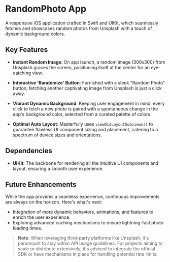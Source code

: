 # RandomPhoto App

A responsive iOS application crafted in Swift and UIKit, which seamlessly fetches and showcases random photos from Unsplash with a touch of dynamic background colors.

## Key Features

- **Instant Random Image**: On app launch, a random image (300x300) from Unsplash graces the screen, positioning itself at the center for an eye-catching view.
  
- **Interactive 'Randomize' Button**: Furnished with a sleek "Random Photo" button, fetching another captivating image from Unsplash is just a click away.

- **Vibrant Dynamic Background**: Keeping user engagement in mind, every click to fetch a new photo is paired with a spontaneous change in the app's background color, selected from a curated palette of colors.

- **Optimal Auto Layout**: Masterfully uses `viewDidLayoutSubviews()` to guarantee flawless UI component sizing and placement, catering to a spectrum of device sizes and orientations.

## Dependencies

- **UIKit**: The backbone for rendering all the intuitive UI components and layout, ensuring a smooth user experience.

## Future Enhancements

While the app provides a seamless experience, continuous improvements are always on the horizon. Here's what's next:

- Integration of more dynamic behaviors, animations, and features to enrich the user experience.
- Exploring advanced caching mechanisms to ensure lightning-fast photo loading times.

> **Note**: When leveraging third-party platforms like Unsplash, it's paramount to stay within API usage guidelines. For projects aiming to scale or distribute extensively, it's advised to integrate the official SDK or have mechanisms in place for handling potential rate limits.
